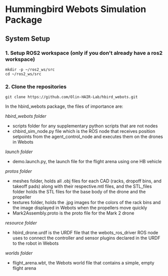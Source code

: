 # Hummingbird Webots Simulation Package

## System Setup

### 1. Setup ROS2 workspace (only if you don't already have a ros2 workspace)

```
mkdir -p ~/ros2_ws/src
cd ~/ros2_ws/src
```

### 2. Clone the repositories

```
git clone https://github.com/Olin-HAIR-Lab/hbird_webots.git
```


In the hbird_webots package, the files of importance are:

_hbird_webots folder_

- scripts folder for any supplementary python scripts that are not nodes
- chbird_sim_node.py file which is the ROS node that receives position setpoints
 from the agent_control_node and executes them on the drones in Webots

_launch folder_

- demo.launch.py, the launch file for the flight arena using one HB vehicle

_protos folder_

- meshes folder, holds all .obj files for each CAD (racks, dropoff bins, and
  takeoff pads) along with their respective.mtl files, and the STL_files folder
  holds the STL files for the base body of the drone and the propeller
- textures folder, holds the .jpg images for the colors of the rack bins and the
  image displayed in Webots when the propellers move quickly
- Mark2Assembly.proto is the proto file for the Mark 2 drone

_resource folder_

- hbird_drone.urdf is the URDF file that the webots_ros_driver ROS node uses to
  connect the controller and sensor plugins declared in the URDF to the robot in
  Webots

_worlds folder_

- flight_arena.wbt, the Webots world file that contains a simple, empty flight arena
